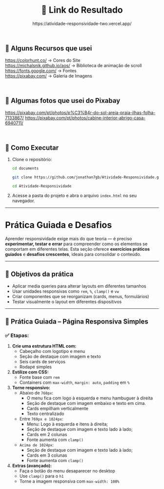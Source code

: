 <h1 align="center">📎 Link do Resultado</h1>
<p align="center">https://atividade-responsividade-two.vercel.app/</p>

<br>

## 📎 Alguns Recursos que usei
https://colorhunt.co/ -> Cores do Site
<br>
https://michalsnik.github.io/aos/ -> Biblioteca de animação de scroll
<br>
https://fonts.google.com/ -> Fontes
<br>
https://pixabay.com/ -> Galeria de Imagens

<br>

## 🎨 Algumas fotos que usei do Pixabay
https://pixabay.com/pt/photos/p%C3%B4r-do-sol-areia-praia-ilhas-folha-7133867/
https://pixabay.com/pt/photos/cabine-interior-abrigo-casa-6940711/

<br>

## 📂 Como Executar

1. Clone o repositório:
    ```bash
   cd documents
   ```
    
   ```bash
   git clone https://github.com/jonathan7gb/Atividade-Responsividade.git
   ```
   
   ```bash
   cd Atividade-Responsividade
   ```
3. Acesse a pasta do projeto e abra o arquivo `index.html` no seu navegador.

---


# Prática Guiada e Desafios

Aprender responsividade exige mais do que teoria — é preciso **experimentar, testar e errar** para compreender como os elementos se comportam em diferentes telas. Esta seção oferece **exercícios práticos guiados** e **desafios crescentes**, ideais para consolidar o conteúdo.

---

## 🎯 Objetivos da prática

- Aplicar media queries para alterar layouts em diferentes tamanhos
- Usar unidades responsivas como `rem`, `%`, `clamp()` e `vw`
- Criar componentes que se reorganizam (cards, menus, formulários)
- Testar visualmente o layout em diferentes dispositivos

---

## 🧪 Prática Guiada – Página Responsiva Simples

### ✅ Etapas:

1. **Crie uma estrutura HTML com:**
    - Cabeçalho com logotipo e menu
    - Seção de destaque com imagem e texto
    - Seis cards de serviços
    - Rodapé simples
2. **Estilize com CSS:**
    - Fonte base com `rem`
    - Containers com `max-width`, `margin: auto`, `padding` em `%`
3. **Torne responsivo:**
    - Abaixo de `768px`:
        - O menu fica com logo à esquerda e menu hambuguer à direita
        - Seção de destaque com imagem embaixo e texto em cima.
        - Cards empilham verticalmente
        - Texto centralizado
    - Entre `769px e 1024px`:
        - Menu: Logo à esquerda e itens à direita;
        - Seção de destaque com imagem e texto lado à lado;
        - Cards em 2 colunas
        - Fonte aumenta com `clamp()`
    - `Acima de 1024px`:
        - Seção de destaque com imagem e texto lado à lado;
        - Cards em 3 colunas
        - Fonte aumenta com `clamp()`
4. **Extras (avançado):**
    - Faça o botão do menu desaparecer no desktop
    - Use `clamp()` para o `h1`
    - Torne a imagem responsiva com `max-width: 100%`
